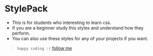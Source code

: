 # StylePack
- This is for students who interesting to learn css.
- If you are a beginner study this styles and understand how they perform.
- You can also use these styles for any of your projects if you want.

> `happy coding :)`
[follow me](https://github.com/login?return_to=https%3A%2F%2Fgithub.com%2Fkavishka-sulakshana)
